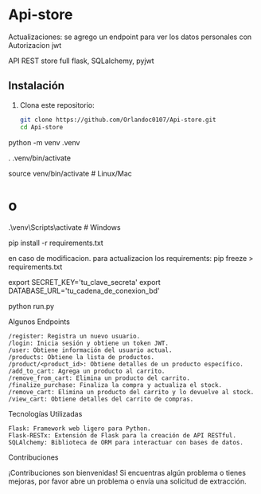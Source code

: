 # Api-store

Actualizaciones:
se agrego un endpoint para ver los datos personales 
con Autorizacion jwt


API REST store full flask, SQLalchemy, pyjwt

## Instalación

1. Clona este repositorio:

   ```bash
   git clone https://github.com/Orlandoc0107/Api-store.git
   cd Api-store
   ```

python -m venv .venv

. .venv/bin/activate

source venv/bin/activate  # Linux/Mac
# o
.\venv\Scripts\activate  # Windows

pip install -r requirements.txt

en caso de modificacion.
para actualizacion los requirements:
pip freeze > requirements.txt

export SECRET_KEY='tu_clave_secreta'
export DATABASE_URL='tu_cadena_de_conexion_bd'


python run.py


Algunos Endpoints

    /register: Registra un nuevo usuario.
    /login: Inicia sesión y obtiene un token JWT.
    /user: Obtiene información del usuario actual.
    /products: Obtiene la lista de productos.
    /product/<product_id>: Obtiene detalles de un producto específico.
    /add_to_cart: Agrega un producto al carrito.
    /remove_from_cart: Elimina un producto del carrito.
    /finalize_purchase: Finaliza la compra y actualiza el stock.
    /remove_cart: Elimina un producto del carrito y lo devuelve al stock.
    /view_cart: Obtiene detalles del carrito de compras.

Tecnologías Utilizadas

    Flask: Framework web ligero para Python.
    Flask-RESTx: Extensión de Flask para la creación de API RESTful.
    SQLAlchemy: Biblioteca de ORM para interactuar con bases de datos.

Contribuciones

¡Contribuciones son bienvenidas! Si encuentras algún problema o tienes mejoras, por favor abre un problema o envía una solicitud de extracción.


